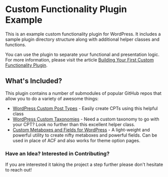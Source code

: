 Custom Functionality Plugin Example
===================================

This is an example custom functionality plugin for WordPress. It includes a sample plugin directory structure along with additional helper classes and functions.

You can use the plugin to separate your functional and presentation logic. For more information, please visit the article [Building Your First Custom Functionality Plugin](http://wordimpress.com/building-first-custom-functionality-plugin/ "How to Build a Custom Functionality Plugin for WordPress").

## What's Included?

This plugin contains a number of submodules of popular GitHub repos that allow you to do a variety of awesome things:

* [WordPress Custom Post Types](https://github.com/beaucharman/wordpress-custom-post-types) - Easily create CPTs using this helpful class
* [WordPress Custom Taxonomies](https://github.com/beaucharman/wordpress-custom-taxonomy) - Need a custom taxonomy to go with your CPT? Look no further than this excellent helper class.
* [Custom Metaboxes and Fields for WordPress](https://github.com/WebDevStudios/Custom-Metaboxes-and-Fields-for-WordPress/) - A light-weight and powerful utility to create nifty metaboxes and powerful fields. Can be used in place of ACF and also works for theme option pages.

### Have an Idea? Interested in Contributing?

If you are interested it taking the project a step further please don't hesitate to reach out!